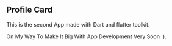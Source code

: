 Profile Card
------------

This is the second App made with Dart and flutter toolkit.

On My Way To Make It Big With App Development Very Soon :). 
